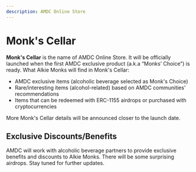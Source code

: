 ```yaml
---
description: AMDC Online Store
---
```


# Monk's Cellar

**Monk's Cellar** is the name of AMDC Online Store. It will be officially launched when the first AMDC exclusive product (a.k.a “Monks’ Choice”) is ready. What Alkie Monks will find in Monk's Cellar:

* AMDC exclusive items (alcoholic beverage selected as Monk's Choice)
* Rare/interesting items (alcohol-related) based on AMDC communities' recommendations
* Items that can be redeemed with ERC-1155 airdrops or purchased with cryptocurrencies

More Monk's Cellar details will be announced closer to the launch date.

## **Exclusive Discounts/Benefits**

AMDC will work with alcoholic beverage partners to provide exclusive benefits and discounts to Alkie Monks. There will be some surprising airdrops. Stay tuned for further updates.
